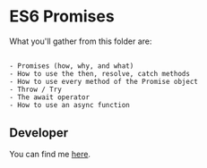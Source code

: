 # ES6 Promises
What you'll gather from this folder are:
##
    - Promises (how, why, and what)  
    - How to use the then, resolve, catch methods  
    - How to use every method of the Promise object  
    - Throw / Try  
    - The await operator  
    - How to use an async function
##
## Developer
You can find me [here](https://neshkibet.vercel.app).
